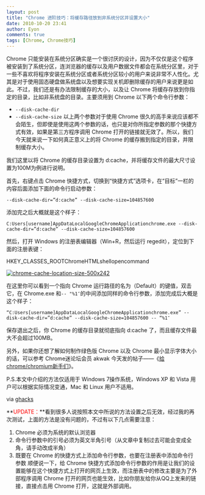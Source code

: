 ```yaml
---
layout: post
title: "Chrome 进阶技巧：将缓存路径放到非系统分区并设置大小"
date: 2010-10-20 23:41
author: Eyon
comments: true
tags: [Chrome, Chrome技巧]
---
```

Chrome 只能安装在系统分区确实是一个很讨厌的设计，因为不仅仅是这个程序被安装到了系统分区，连浏览器的缓存以及用户数据文件都会在系统分区里，对于一些不喜欢将程序安装在系统分区或者系统分区较小的用户来说非常不人性化。尤其是对于使用固态硬盘做系统盘以及想要实现关机即删除缓存的用户来说更是如此。不过，我们还是有办法限制缓存的大小，以及让 Chrome 将缓存存放到你指定的目录，比如非系统盘的目录。主要须用到 Chrome 以下两个命令行参数：


*   <span style="font-family: monospace;">`--disk-cache-dir`</span>
*   <span style="font-family: monospace;">`--disk-cache-size`</span>
以上两个参数对于使用 Chrome 很久的高手来说应该都不会陌生，但即使是使用这两个参数的话，也只是对你所指定参数的那个快捷方式有效，如果是第三方程序调用 Chrome 打开的链接就无效了。所以，我们今天就来说一下如何真正意义上的将 Chrome 的缓存搬到指定的目录，并限制缓存大小。

我们这里以将 Chrome 的缓存目录设置为 d:cache，并将缓存文件的最大尺寸设置为100M为例进行说明。

首先，右键点击 Chrome 快捷方式，切换到“快捷方式”选项卡，在“目标”一栏的内容后面添加下面的命令行启动参数：

`--disk-cache-dir=”d:cache” --disk-cache-size=104857600`

添加完之后大概就是这个样子：

`C:Users[username]AppDataLocalGoogleChromeApplicationchrome.exe --disk-cache-dir=”d:cache” --disk-cache-size=104857600`

然后，打开 Windows 的注册表编辑器（Win+R，然后运行 regedit），定位到下面的注册表键：

HKEY_CLASSES_ROOTChromeHTMLshellopencommand

<a href="http://img.chromi.org/2010/10/chrome-cache-location-size-500x242.png">![](http://img.chromi.org/2010/10/chrome-cache-location-size-500x242.png "chrome-cache-location-size-500x242")</a>

在这里你可以看到一个指向 Chrome 运行路径的名为（Default）的键值，双击它，在 Chrome.exe 和` -- "%1″ `的中间添加同样的命令行参数，添加完成后大概是这个样子：

`“C:Users[username]AppDataLocalGoogleChromeApplicationchrome.exe” --disk-cache-dir=”d:cache” --disk-cache-size=104857600 -- “%1″`

保存退出之后，你 Chrome 的缓存目录就彻底指向 d:cache 了，而且缓存文件最大不会超过100MB。

另外，如果你还想了解如何制作绿色版 Chrome 以及 Chrome 最小显示字体大小的话，可以参考 Chrome迷论坛会员 akwak 今天发的帖子——《[给chrome/chromium新手们](http://bbs.chromi.org/thread-13253-1-1.html)》。

P.S.本文中介绍的方法仅适用于 Windows 7操作系统，Windows XP 和 Vista 用户可以根据实际情况变通，Mac 和 Linux 用户不适用。

via [ghacks](http://www.ghacks.net/2010/10/19/how-to-change-google-chromes-cache-location-and-size/)

**<span style="color: #ff0000;">UPDATE：</span>**看到很多人说按照本文中所说的方法设置之后无效，经过我的再次测试，上面的方法是没有问题的，不过有以下几点需要注意：


1.  Chrome 必须为系统的默认浏览器
2.  命令行参数中的引号必须为英文半角引号（从文章中复制过去可能会变成全角，请手动改成半角）
3.  既要在 Chrome 的快捷方式上添加命令行参数，也要在注册表中添加命令行参数
顺便说一下，给 Chrome 快捷方式添加命令行参数的作用是让我们的设置能够在这个快捷方式上打开的网页上生效，而注册表中的修改主要是为了外部程序调用 Chrome 打开的网页也能生效，比如你朋友给你从QQ上发来的链接，直接点击用 Chrome 打开，这就是外部调用。
